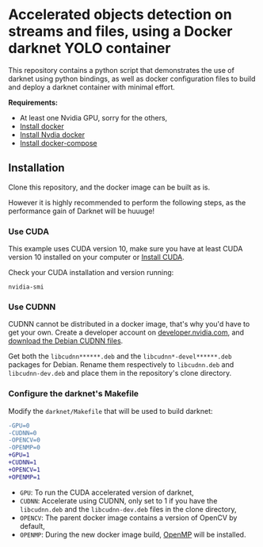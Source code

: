 # Accelerated objects detection on streams and files, using a Docker darknet YOLO container

This repository contains a python script that demonstrates the use of darknet using python bindings, as well as docker configuration files to build and deploy a darknet container with minimal effort.

__Requirements:__

- At least one Nvidia GPU, sorry for the others,
- [Install docker](https://hub.docker.com/search/?type=edition&offering=community)
- [Install Nvdia docker](https://github.com/NVIDIA/nvidia-docker)
- [Install docker-compose](https://github.com/docker/compose)

## Installation

Clone this repository, and the docker image can be built as is.

However it is highly recommended to perform the following steps, as the performance gain of Darknet will be huuuge!

### Use CUDA

This example uses CUDA version 10, make sure you have at least CUDA version 10 installed on your computer or [Install CUDA](https://developer.nvidia.com/cuda-downloads).

Check your CUDA installation and version running:

```shell
nvidia-smi
```

### Use CUDNN

CUDNN cannot be distributed in a docker image, that's why you'd have to get your own. Create a developer account on [developer.nvidia.com](https://developer.nvidia.com), and [download the Debian CUDNN files](https://developer.nvidia.com/rdp/cudnn-download).

Get both the `libcudnn******.deb` and the `libcudnn*-devel******.deb` packages for Debian. Rename them respectively to `libcudnn.deb` and `libcudnn-dev.deb` and place them in the repository's clone directory.

### Configure the darknet's Makefile

Modify the `darknet/Makefile` that will be used to build darknet:

```diff
-GPU=0
-CUDNN=0
-OPENCV=0
-OPENMP=0
+GPU=1
+CUDNN=1
+OPENCV=1
+OPENMP=1
```

- `GPU`: To run the CUDA accelerated version of darknet,
- `CUDNN`: Accelerate using CUDNN, only set to 1 if you have the `libcudnn.deb` and the `libcudnn-dev.deb` files in the clone directory,
- `OPENCV`: The parent docker image contains a version of OpenCV by default,
- `OPENMP`: During the new docker image build, [OpenMP](https://www.openmp.org/) will be installed.
